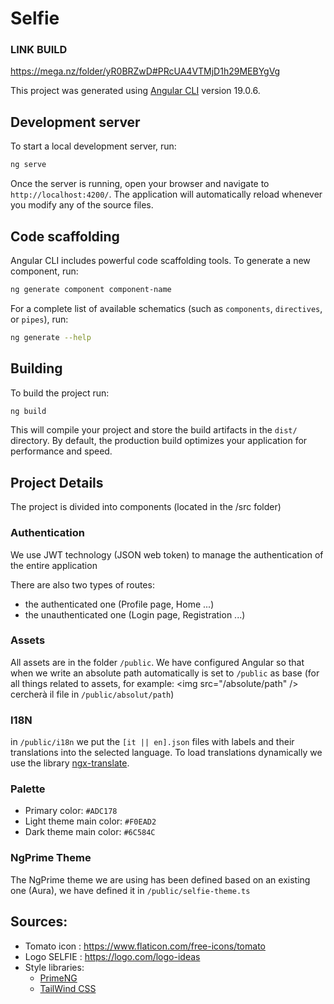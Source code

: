 # Selfie

### LINK BUILD
https://mega.nz/folder/yR0BRZwD#PRcUA4VTMjD1h29MEBYgVg

This project was generated using [Angular CLI](https://github.com/angular/angular-cli) version 19.0.6.

## Development server

To start a local development server, run:

```bash
ng serve
```

Once the server is running, open your browser and navigate to `http://localhost:4200/`. The application will automatically reload whenever you modify any of the source files.

## Code scaffolding

Angular CLI includes powerful code scaffolding tools. To generate a new component, run:

```bash
ng generate component component-name
```

For a complete list of available schematics (such as `components`, `directives`, or `pipes`), run:

```bash
ng generate --help
```

## Building

To build the project run:

```bash
ng build
```

This will compile your project and store the build artifacts in the `dist/` directory. By default, the production build optimizes your application for performance and speed.


## Project Details

The project is divided into components (located in the /src folder)

### Authentication

We use JWT technology (JSON web token) to manage the authentication of the entire application

There are also two types of routes:
- the authenticated one (Profile page, Home ...)
- the unauthenticated one (Login page, Registration ...)

### Assets

All assets are in the folder `/public`. We have configured Angular so that when we write an absolute path automatically is set to `/public` as base (for all things related to assets, for example: \<img src="/absolute/path" /> cercherà il file in `/public/absolut/path`)

### I18N

in `/public/i18n` we put the `[it || en].json` files with labels and their translations into the selected language. To load translations dynamically we use the library [ngx-translate](https://www.npmjs.com/package/@ngx-translate/core).

### Palette

- Primary color: `#ADC178`
- Light theme main color: `#F0EAD2`
- Dark theme main color: `#6C584C`

### NgPrime Theme

The NgPrime theme we are using has been defined based on an existing one (Aura), we have defined it in `/public/selfie-theme.ts`

## Sources:

- Tomato icon : https://www.flaticon.com/free-icons/tomato
- Logo SELFIE : https://logo.com/logo-ideas
- Style libraries: 
   - [PrimeNG](https://primeng.org/)
   - [TailWind CSS](https://tailwindcss.com/docs/guides/angular)

